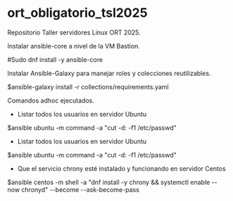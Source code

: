 # ort_obligatorio_tsl2025
Repositorio Taller servidores Linux ORT 2025.



Instalar ansible-core a nivel de la VM Bastion.

#Sudo dnf install -y ansible-core

Instalar Ansible-Galaxy para manejar roles y colecciones reutilizables.

$ansible-galaxy install -r collections/requirements.yaml


Comandos adhoc ejecutados.

- Listar todos los usuarios en servidor Ubuntu

$ansible ubuntu -m command -a "cut -d: -f1 /etc/passwd"

- Listar todos los usuarios en servidor Ubuntu

$ansible ubuntu -m command -a "cut -d: -f1 /etc/passwd"

- Que el servicio chrony esté instalado y funcionando en servidor Centos

$ansible centos -m shell -a "dnf install -y chrony && systemctl enable --now chronyd" --become --ask-become-pass



